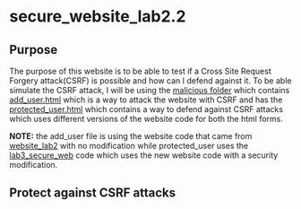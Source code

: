 # secure_website_lab2.2
## Purpose
The purpose of this website is to be able to test if a Cross Site Request Forgery attack(CSRF) is possible and how can I defend against it. To be able simulate the CSRF attack, I will be using the [malicious folder](https://github.com/AlexisNavarro/secure_website_lab2.2/tree/main/malicious.edu) which contains [add_user.html](https://github.com/AlexisNavarro/secure_website_lab2.2/blob/main/malicious.edu/add_user.html) which is a way to attack the website with CSRF and has the [protected_user.html](https://github.com/AlexisNavarro/secure_website_lab2.2/blob/main/malicious.edu/protected_user.html) which contains a way to defend against CSRF attacks which uses different versions of the website code for both the html forms. 

**NOTE:** the add_user file is using the website code that came from [website_lab2](https://github.com/AlexisNavarro/website_lab2) with no modification while protected_user uses the [lab3_secure_web](https://github.com/AlexisNavarro/secure_website_lab2.2/blob/main/lab3_secure_web/create_adminv2.php) code which uses the new website code with a security modification.

## Protect against CSRF attacks
